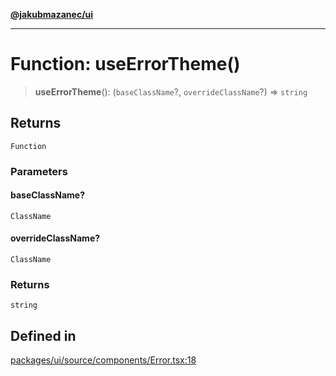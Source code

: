[**@jakubmazanec/ui**](../README.md)

---

# Function: useErrorTheme()

> **useErrorTheme**(): (`baseClassName`?, `overrideClassName`?) => `string`

## Returns

`Function`

### Parameters

#### baseClassName?

`ClassName`

#### overrideClassName?

`ClassName`

### Returns

`string`

## Defined in

[packages/ui/source/components/Error.tsx:18](https://github.com/jakubmazanec/tools/blob/077fa4993ebe623b1c463499cc41912353ae6eb1/packages/ui/source/components/Error.tsx#L18)
